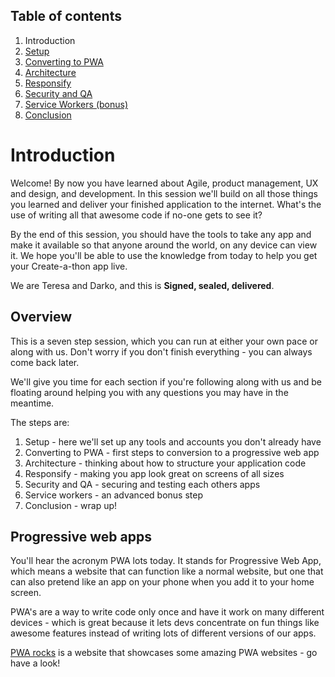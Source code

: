 ## Table of contents

1. Introduction
1. [Setup](Step-1-Setup.md)
1. [Converting to PWA](Step-2-Convert-to-PWA.md)
1. [Architecture](Step-3-Architecture.md)
1. [Responsify](Step-4-Responsify.md)
1. [Security and QA](Step-5-Security-and-QA.md)
1. [Service Workers (bonus)](Step-6-Bonus-Service-Workers.md)
1. [Conclusion](Step-7-Conclusion.md)

# Introduction

Welcome! By now you have learned about Agile, product management, UX and design, and development. In this session we'll build on all those things you learned and deliver your finished application to the internet. What's the use of writing all that awesome code if no-one gets to see it?

By the end of this session, you should have the tools to take any app and make it available so that anyone around the world, on any device can view it. We hope you'll be able to use the knowledge from today to help you get your Create-a-thon app live.

We are Teresa and Darko, and this is **Signed, sealed, delivered**.

## Overview

This is a seven step session, which you can run at either your own pace or along with us. Don't worry if you don't finish everything - you can always come back later. 

We'll give you time for each section if you're following along with us and be floating around helping you with any questions you may have in the meantime.

The steps are:

1. Setup - here we'll set up any tools and accounts you don't already have
1. Converting to PWA - first steps to conversion to a progressive web app
1. Architecture - thinking about how to structure your application code
1. Responsify - making you app look great on screens of all sizes
1. Security and QA - securing and testing each others apps 
1. Service workers - an advanced bonus step
1. Conclusion - wrap up!

## Progressive web apps

You'll hear the acronym PWA lots today. It stands for Progressive Web App, which means a website that can function like a normal website, but one that can also pretend like an app on your phone when you add it to your home screen.

PWA's are a way to write code only once and have it work on many different devices - which is great because it lets devs concentrate on fun things like awesome features instead of writing lots of different versions of our apps.

[PWA rocks](https://pwa.rocks) is a website that showcases some amazing PWA websites - go have a look!